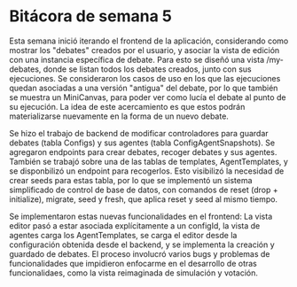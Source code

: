# Bitácora de semana 5

Esta semana inició iterando el frontend de la aplicación, considerando como mostrar los "debates" creados por el usuario, y asociar la vista de edición con una instancia específica de debate. Para esto se diseñó una vista /my-debates, donde se listan todos los debates creados, junto con sus ejecuciones. Se consideraron los casos de uso en los que las ejecuciones quedan asociadas a una versión "antigua" del debate, por lo que también se muestra un MiniCanvas, para poder ver como lucía el debate al punto de su ejecución. La idea de este acercamiento es que estos podrán materializarse nuevamente en la forma de un nuevo debate.

Se hizo el trabajo de backend de modificar controladores para guardar debates (tabla Configs) y sus agentes (tabla ConfigAgentSnapshots). Se agregaron endpoints para crear debates, recoger debates y sus agentes. También se trabajó sobre una de las tablas de templates, AgentTemplates, y se disponbilizó un endpoint para recogerlos. Esto visibilizó la necesidad de crear seeds para estas tabla, por lo que se implementó un sistema simplificado de control de base de datos, con comandos de reset (drop + initialize), migrate, seed y fresh, que aplica reset y seed al mismo tiempo.

Se implementaron estas nuevas funcionalidades en el frontend: La vista editor pasó a estar asociada explícitamente a un configId, la vista de agentes carga los AgentTemplates, se carga el editor desde la configuración obtenida desde el backend, y se implementa la creación y guardado de debates. El proceso involucró varios bugs y problemas de funcionalidades que impidieron enfocarme en el desarrollo de otras funcionalidaes, como la vista reimaginada de simulación y votación.
